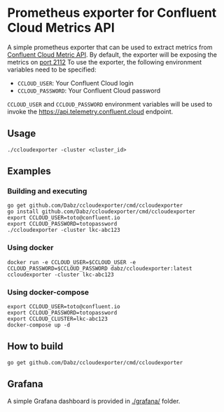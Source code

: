 # Prometheus exporter for Confluent Cloud Metrics API

A simple prometheus exporter that can be used to extract metrics from [Confluent Cloud Metric API](https://docs.confluent.io/current/cloud/metrics-api.html).
By default, the exporter will be exposing the metrics on [port 2112](http://localhost:2112)
To use the exporter, the following environment variables need to be specified:

* `CCLOUD_USER`: Your Confluent Cloud login
* `CCLOUD_PASSWORD`: Your Confluent Cloud password

`CCLOUD_USER` and `CCLOUD_PASSWORD` environment variables will be used to invoke the https://api.telemetry.confluent.cloud endpoint.

## Usage
```
./ccloudexporter -cluster <cluster_id>
````

## Examples

### Building and executing 
```
go get github.com/Dabz/ccloudexporter/cmd/ccloudexporter
go install github.com/Dabz/ccloudexporter/cmd/ccloudexporter
export CCLOUD_USER=toto@confluent.io
export CCLOUD_PASSWORD=totopassword
./ccloudexporter -cluster lkc-abc123  
```

### Using docker
```
docker run -e CCLOUD_USER=$CCLOUD_USER -e CCLOUD_PASSWORD=$CCLOUD_PASSWORD dabz/ccloudexporter:latest ccloudexporter -cluster lkc-abc123
```

### Using docker-compose
```
export CCLOUD_USER=toto@confluent.io
export CCLOUD_PASSWORD=totopassword
export CCLOUD_CLUSTER=lkc-abc123
docker-compose up -d
```

## How to build
```
go get github.com/Dabz/ccloudexporter/cmd/ccloudexporter
```

## Grafana
A simple Grafana dashboard is provided in [./grafana/](./grafana) folder.
